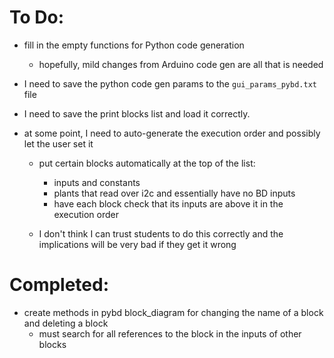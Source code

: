 # To Do:

- fill in the empty functions for Python code generation

    - hopefully, mild changes from Arduino code gen are all that is
      needed

- I need to save the python code gen params to the `gui_params_pybd.txt`
  file

- I need to save the print blocks list and load it correctly.

- at some point, I need to auto-generate the execution order and
  possibly let the user set it

    - put certain blocks automatically at the top of the list:
	
	    - inputs and constants
		- plants that read over i2c and essentially have no BD inputs
		- have each block check that its inputs are above it in the
          execution order
		
	- I don't think I can trust students to do this correctly and the
	  implications will be very bad if they get it wrong



# Completed:

- create methods in pybd block_diagram for changing the name of a block and deleting a block
    - must search for all references to the block in the inputs of other blocks
	
	
